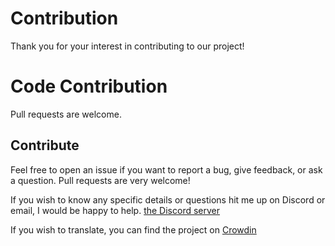 # Contribution

Thank you for your interest in contributing to our project! 

# Code Contribution

Pull requests are welcome.

## Contribute

Feel free to open an issue if you want to report a bug, give feedback, or ask a question. Pull requests are very welcome!

If you wish to know any specific details or questions hit me up on Discord or email, I would be happy to help.
[the Discord server](https://discord.gg/MuvMqv4MES)

If you wish to translate, you can find the project on [Crowdin](https://crowdin.com/project/sefirah)
